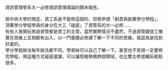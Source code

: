 資訊管理學系大一必修資訊管理導論的期末報告。<br>
<br>
按中央大學的規定，資工系是不能修這個的，但我申請「創意與創業學分學程」，頂著學分學程學員的身分在大三「碰瓷」了資管系的大一必修......<br>
有些人會開玩笑說資管都是資工的主管。當然實際情況不盡然，不過資管跟資工確實在思維上互相都有出入，以一門基礎必修課了解一下不同的思維，我認為是恰到好處的。<br>
學分學程辦法每年辦法都不同，學弟妹可以自己了解一下。甚至也不見得一定要修完學程，用這種方式碰瓷選課，可以讓思維稍微跨個領域，也比雙主修或輔系輕鬆很多。
